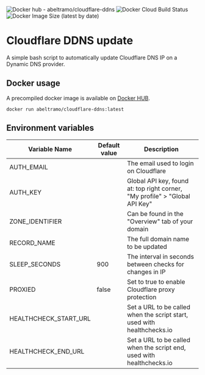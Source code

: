 ![Docker hub - abeltramo/cloudflare-ddns](https://img.shields.io/badge/docker-abeltramo%2Fcloudflare--ddns-success) ![Docker Cloud Build Status](https://img.shields.io/docker/cloud/build/abeltramo/cloudflare-ddns) ![Docker Image Size (latest by date)](https://img.shields.io/docker/image-size/abeltramo/cloudflare-ddns)

# Cloudflare DDNS update

A simple bash script to automatically update Cloudflare DNS IP on a Dynamic DNS provider.

## Docker usage

A precompiled docker image is available on [Docker HUB](https://hub.docker.com/repository/docker/abeltramo/cloudflare-ddns).

`docker run abeltramo/cloudflare-ddns:latest`

## Environment variables

| Variable Name         | Default value | Description                                                                 |
|-----------------------|---------------|-----------------------------------------------------------------------------|
| AUTH_EMAIL            |               | The email used to login on Cloudflare                                       |
| AUTH_KEY              |               | Global API key, found at: top right corner, "My profile" > "Global API Key" |
| ZONE_IDENTIFIER       |               | Can be found in the "Overview" tab of your domain                           |
| RECORD_NAME           |               | The full domain name to be updated                                          |
| SLEEP_SECONDS         | 900           | The interval in seconds between checks for changes in IP                    |
| PROXIED               | false         | Set to true to enable Cloudflare proxy protection                           |
| HEALTHCHECK_START_URL |               | Set a URL to be called when the script start, used with healthchecks.io     |
| HEALTHCHECK_END_URL   |               | Set a URL to be called when the script end, used with healthchecks.io       |